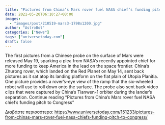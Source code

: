 ```yaml
---
title: "Pictures from China’s Mars rover fuel NASA chief’s funding pitch to Congress"
date: 2021-05-20T06:10:27+00:00
images:
  - "images/post/210519-mars3-1798x1200.jpg"
author: "AstroBot"
categories: ["News"]
tags: ["universetoday.com"]
draft: false
---
```


The first pictures from a Chinese probe on the surface of Mars were released May 19, sparking a plea from NASA’s recently appointed chief for more funding to keep America in the lead on the space frontier. China’s Zhurong rover, which landed on the Red Planet on May 14, sent back pictures as it sat atop its landing platform on the flat plain of Utopia Planitia. One picture provides a rover’s-eye view of the ramp that the six-wheeled robot will use to roll down onto the surface. The probe also sent back video clips that were captured by China’s Tianwen-1 orbiter during the lander’s separation. Continue reading “Pictures from China’s Mars rover fuel NASA chief’s funding pitch to Congress” 

Διαβάστε περισσότερα: https://www.universetoday.com/151233/pictures-from-chinas-mars-rover-fuel-nasa-chiefs-funding-pitch-to-congress/
